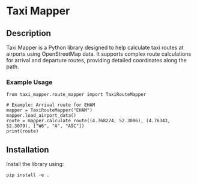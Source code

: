 # Taxi Mapper

## Description
Taxi Mapper is a Python library designed to help calculate taxi routes at airports using OpenStreetMap data. It supports complex route calculations for arrival and departure routes, providing detailed coordinates along the path.

### Example Usage

```
from taxi_mapper.route_mapper import TaxiRouteMapper

# Example: Arrival route for EHAM
mapper = TaxiRouteMapper("EHAM")
mapper.load_airport_data()
route = mapper.calculate_route((4.768274, 52.3086), (4.76343, 52.3079), ["W6", "A", "A9C"])
print(route)
```

## Installation
Install the library using:

```
pip install -e .
```

